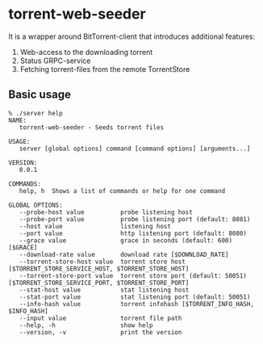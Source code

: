 # torrent-web-seeder

It is a wrapper around BitTorrent-client that introduces additional features:
1. Web-access to the downloading torrent
2. Status GRPC-service
3. Fetching torrent-files from the remote TorrentStore

## Basic usage

```
% ./server help
NAME:
   torrent-web-seeder - Seeds torrent files

USAGE:
   server [global options] command [command options] [arguments...]

VERSION:
   0.0.1

COMMANDS:
   help, h  Shows a list of commands or help for one command

GLOBAL OPTIONS:
   --probe-host value          probe listening host
   --probe-port value          probe listening port (default: 8081)
   --host value                listening host
   --port value                http listening port (default: 8080)
   --grace value               grace in seconds (default: 600) [$GRACE]
   --download-rate value       download rate [$DOWNLOAD_RATE]
   --torrent-store-host value  torrent store host [$TORRENT_STORE_SERVICE_HOST, $TORRENT_STORE_HOST]
   --torrent-store-port value  torrent store port (default: 50051) [$TORRENT_STORE_SERVICE_PORT, $TORRENT_STORE_PORT]
   --stat-host value           stat listening host
   --stat-port value           stat listening port (default: 50051)
   --info-hash value           torrent infohash [$TORRENT_INFO_HASH, $INFO_HASH]
   --input value               torrent file path
   --help, -h                  show help
   --version, -v               print the version
```